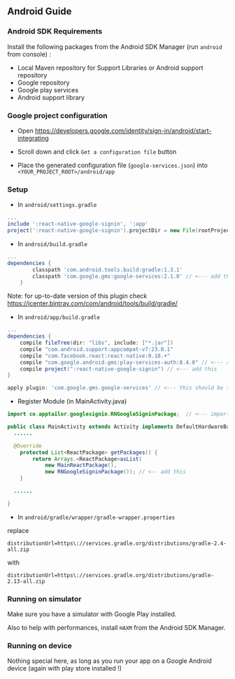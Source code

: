 ## Android Guide

### Android SDK Requirements

Install the following packages from the Android SDK Manager (run ``` android ``` from console) :
- Local Maven repository for Support Libraries or Android support repository
- Google repository
- Google play services
- Android support library


### Google project configuration

- Open https://developers.google.com/identity/sign-in/android/start-integrating

- Scroll down and click ```Get a configuration file``` button

- Place the generated configuration file (```google-services.json```) into ```<YOUR_PROJECT_ROOT>/android/app```

### Setup

* In `android/settings.gradle`

```gradle
...
include ':react-native-google-signin', ':app'
project(':react-native-google-signin').projectDir = new File(rootProject.projectDir, '../node_modules/react-native-google-signin/android')
```

* In `android/build.gradle`

```gradle
...
dependencies {
        classpath 'com.android.tools.build:gradle:1.3.1'
        classpath 'com.google.gms:google-services:2.1.0' // <--- add this
    }
```

Note: for up-to-date version of this plugin check https://jcenter.bintray.com/com/android/tools/build/gradle/

* In `android/app/build.gradle`

```gradle
...
dependencies {
    compile fileTree(dir: "libs", include: ["*.jar"])
    compile "com.android.support:appcompat-v7:23.0.1"
    compile "com.facebook.react:react-native:0.18.+"
    compile "com.google.android.gms:play-services-auth:8.4.0" // <--- add this (optional, only if the app crashes on run)
    compile project(":react-native-google-signin") // <--- add this
}

apply plugin: 'com.google.gms.google-services' // <--- this should be the last line
```

* Register Module (in MainActivity.java)

```java
import co.apptailor.googlesignin.RNGoogleSigninPackage;  // <--- import

public class MainActivity extends Activity implements DefaultHardwareBackBtnHandler {
  ......

  @Override
    protected List<ReactPackage> getPackages() {
        return Arrays.<ReactPackage>asList(
            new MainReactPackage(),
            new RNGoogleSigninPackage()); // <-- add this
    }

  ......

}
```

* In `android/gradle/wrapper/gradle-wrapper.properties`

replace 
```
distributionUrl=https\://services.gradle.org/distributions/gradle-2.4-all.zip
```

with
```
distributionUrl=https\://services.gradle.org/distributions/gradle-2.13-all.zip
```


### Running on simulator

Make sure you have a simulator with Google Play installed.

Also to help with performances, install ```HAXM``` from the Android SDK Manager.

### Running on device

Nothing special here, as long as you run your app on a Google Android device (again with play store installed !)


